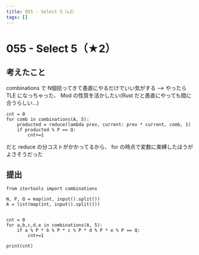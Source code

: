 ```yaml
---
title: 055 - Select 5（★2）
tags: []
---
```


# 055 - Select 5（★2）

## 考えたこと

combinations で N個拾ってきて愚直にやるだけでいい気がする
--> やったら TLE になっちゃった、 Mod の性質を活かしたい(Rust だと愚直にやっても間に合うらしい...)

```
cnt = 0
for comb in combinations(A, 5):
    producted = reduce(lambda prev, current: prev * current, comb, 1)
    if producted % P == Q:
        cnt+=1
```

だと reduce の分コストがかかってるから、 for の時点で変数に束縛したほうがよさそうだった


## 提出

```
from itertools import combinations

N, P, Q = map(int, input().split())
A = list(map(int, input().split()))


cnt = 0
for a,b,c,d,e in combinations(A, 5):
    if a % P * b % P * c % P * d % P * e % P == Q:
        cnt+=1

print(cnt)
```
